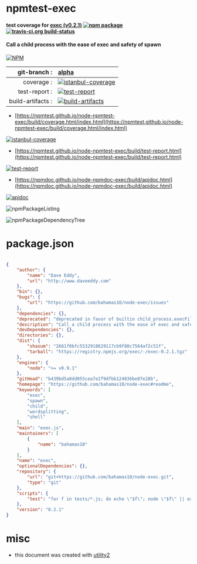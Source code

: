 # npmtest-exec

#### test coverage for  [exec (v0.2.1)](https://github.com/bahamas10/node-exec#readme)  [![npm package](https://img.shields.io/npm/v/npmtest-exec.svg?style=flat-square)](https://www.npmjs.org/package/npmtest-exec) [![travis-ci.org build-status](https://api.travis-ci.org/npmtest/node-npmtest-exec.svg)](https://travis-ci.org/npmtest/node-npmtest-exec)

#### Call a child process with the ease of exec and safety of spawn

[![NPM](https://nodei.co/npm/exec.png?downloads=true&downloadRank=true&stars=true)](https://www.npmjs.com/package/exec)

| git-branch : | [alpha](https://github.com/npmtest/node-npmtest-exec/tree/alpha)|
|--:|:--|
| coverage : | [![istanbul-coverage](https://npmtest.github.io/node-npmtest-exec/build/coverage.badge.svg)](https://npmtest.github.io/node-npmtest-exec/build/coverage.html/index.html)|
| test-report : | [![test-report](https://npmtest.github.io/node-npmtest-exec/build/test-report.badge.svg)](https://npmtest.github.io/node-npmtest-exec/build/test-report.html)|
| build-artifacts : | [![build-artifacts](https://npmtest.github.io/node-npmtest-exec/glyphicons_144_folder_open.png)](https://github.com/npmtest/node-npmtest-exec/tree/gh-pages/build)|

- [https://npmtest.github.io/node-npmtest-exec/build/coverage.html/index.html](https://npmtest.github.io/node-npmtest-exec/build/coverage.html/index.html)

[![istanbul-coverage](https://npmtest.github.io/node-npmtest-exec/build/screenCapture.buildCi.browser.%252Ftmp%252Fbuild%252Fcoverage.lib.html.png)](https://npmtest.github.io/node-npmtest-exec/build/coverage.html/index.html)

- [https://npmtest.github.io/node-npmtest-exec/build/test-report.html](https://npmtest.github.io/node-npmtest-exec/build/test-report.html)

[![test-report](https://npmtest.github.io/node-npmtest-exec/build/screenCapture.buildCi.browser.%252Ftmp%252Fbuild%252Ftest-report.html.png)](https://npmtest.github.io/node-npmtest-exec/build/test-report.html)

- [https://npmdoc.github.io/node-npmdoc-exec/build/apidoc.html](https://npmdoc.github.io/node-npmdoc-exec/build/apidoc.html)

[![apidoc](https://npmdoc.github.io/node-npmdoc-exec/build/screenCapture.buildCi.browser.%252Ftmp%252Fbuild%252Fapidoc.html.png)](https://npmdoc.github.io/node-npmdoc-exec/build/apidoc.html)

![npmPackageListing](https://npmtest.github.io/node-npmtest-exec/build/screenCapture.npmPackageListing.svg)

![npmPackageDependencyTree](https://npmtest.github.io/node-npmtest-exec/build/screenCapture.npmPackageDependencyTree.svg)



# package.json

```json

{
    "author": {
        "name": "Dave Eddy",
        "url": "http://www.daveeddy.com"
    },
    "bin": {},
    "bugs": {
        "url": "https://github.com/bahamas10/node-exec/issues"
    },
    "dependencies": {},
    "deprecated": "deprecated in favor of builtin child_process.execFile",
    "description": "Call a child process with the ease of exec and safety of spawn",
    "devDependencies": {},
    "directories": {},
    "dist": {
        "shasum": "2661f0bfc5532918629117cb9f80c7564af2c51f",
        "tarball": "https://registry.npmjs.org/exec/-/exec-0.2.1.tgz"
    },
    "engines": {
        "node": ">= v0.9.1"
    },
    "gitHead": "b439bd5a0dd055cea7e2f9dfbb124036be07e28b",
    "homepage": "https://github.com/bahamas10/node-exec#readme",
    "keywords": [
        "exec",
        "spawn",
        "child",
        "wordsplitting",
        "shell"
    ],
    "main": "exec.js",
    "maintainers": [
        {
            "name": "bahamas10"
        }
    ],
    "name": "exec",
    "optionalDependencies": {},
    "repository": {
        "url": "git+https://github.com/bahamas10/node-exec.git",
        "type": "git"
    },
    "scripts": {
        "test": "for f in tests/*.js; do echo \"$f\"; node \"$f\" || exit 1; echo; done; echo 'Passed'"
    },
    "version": "0.2.1"
}
```



# misc
- this document was created with [utility2](https://github.com/kaizhu256/node-utility2)
